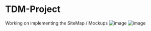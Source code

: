 # TDM-Project

Working on implementing the SiteMap / Mockups
![image](https://github.com/CCotuna/TDM-Project/assets/126149136/9de4176b-1c05-47a2-88e5-735ea1cfe1a7)
![image](https://github.com/CCotuna/TDM-Project/assets/126149136/a8c2fb5a-bc6a-4eb6-9891-3adda96de9cd)

